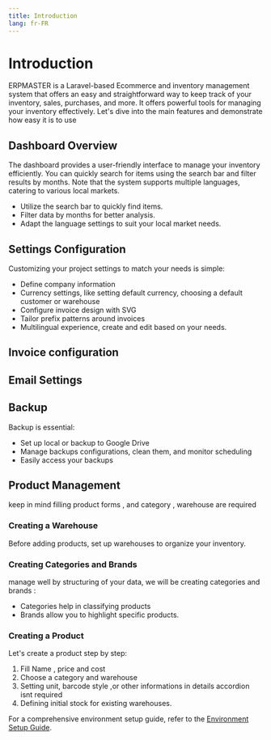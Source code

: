 ```yaml
---
title: Introduction
lang: fr-FR
---
```


# Introduction

ERPMASTER is a Laravel-based Ecommerce and inventory management system that offers an easy and straightforward way to keep track of your inventory, sales, purchases, and more. It offers powerful tools for managing your inventory effectively. Let's dive into the main features and demonstrate how easy it is to use

## Dashboard Overview

The dashboard provides a user-friendly interface to manage your inventory efficiently. You can quickly search for items using the search bar and filter results by months. Note that the system supports multiple languages, catering to various local markets.

- Utilize the search bar to quickly find items.
- Filter data by months for better analysis.
- Adapt the language settings to suit your local market needs.

## Settings Configuration

Customizing your project settings to match your needs is simple:
- Define company information
- Currency settings, like setting default currency, choosing a default customer or warehouse
- Configure invoice design with SVG
- Tailor prefix patterns around invoices
- Multilingual experience, create and edit based on your needs.

## Invoice configuration 


## Email Settings 



## Backup

Backup is essential:
- Set up local or backup to Google Drive
- Manage backups configurations, clean them, and monitor scheduling
- Easily access your backups

## Product Management

keep in mind filling product forms , and category , warehouse are required  

### Creating a Warehouse

Before adding products, set up warehouses to organize your inventory.

### Creating Categories and Brands

manage well by structuring of your data, we will be  creating categories and brands :
- Categories help in classifying products
- Brands allow you to highlight specific products.

### Creating a Product

Let's create a product step by step:
1. Fill Name , price and cost  
1. Choose a category and warehouse
2. Setting unit, barcode style ,or other informations in details accordion isnt required
3. Defining initial stock for existing warehouses.


For a comprehensive environment setup guide, refer to the [Environment Setup Guide](/guide/installation.html).

